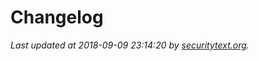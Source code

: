 # Changelog

_Last updated at 2018-09-09 23:14:20 by [securitytext.org](https://securitytext.org)._
